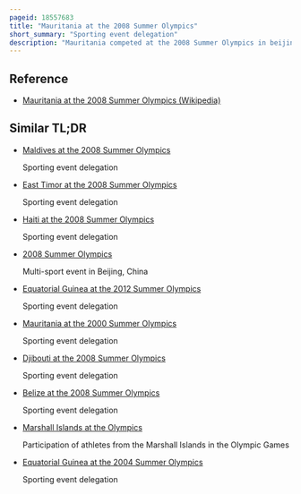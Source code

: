 ```yaml
---
pageid: 18557683
title: "Mauritania at the 2008 Summer Olympics"
short_summary: "Sporting event delegation"
description: "Mauritania competed at the 2008 Summer Olympics in beijing China. The Country's Participation in Beijing marked its seventh Appearance at the Summer Olympics since its Debut at the Olympics in 1984. The Delegation included two Track and Field Athletes bounkou Camara and Souleymane Ould chebal both of whom failed to meet a or B Qualifying Standards. Chebal was chosen as the Flag Bearer at the Opening Ceremony. Both Mauritanians did not advance beyond the Heat."
---
```


## Reference

- [Mauritania at the 2008 Summer Olympics (Wikipedia)](https://en.wikipedia.org/?curid=18557683)

## Similar TL;DR

- [Maldives at the 2008 Summer Olympics](/tldr/en/maldives-at-the-2008-summer-olympics)

  Sporting event delegation

- [East Timor at the 2008 Summer Olympics](/tldr/en/east-timor-at-the-2008-summer-olympics)

  Sporting event delegation

- [Haiti at the 2008 Summer Olympics](/tldr/en/haiti-at-the-2008-summer-olympics)

  Sporting event delegation

- [2008 Summer Olympics](/tldr/en/2008-summer-olympics)

  Multi-sport event in Beijing, China

- [Equatorial Guinea at the 2012 Summer Olympics](/tldr/en/equatorial-guinea-at-the-2012-summer-olympics)

  Sporting event delegation

- [Mauritania at the 2000 Summer Olympics](/tldr/en/mauritania-at-the-2000-summer-olympics)

  Sporting event delegation

- [Djibouti at the 2008 Summer Olympics](/tldr/en/djibouti-at-the-2008-summer-olympics)

  Sporting event delegation

- [Belize at the 2008 Summer Olympics](/tldr/en/belize-at-the-2008-summer-olympics)

  Sporting event delegation

- [Marshall Islands at the Olympics](/tldr/en/marshall-islands-at-the-olympics)

  Participation of athletes from the Marshall Islands in the Olympic Games

- [Equatorial Guinea at the 2004 Summer Olympics](/tldr/en/equatorial-guinea-at-the-2004-summer-olympics)

  Sporting event delegation
